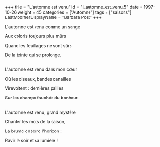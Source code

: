 +++
title = "L'automne est venu"
id = "l_automne_est_venu_5"
date = 1997-10-26
weight = 45
categories = ["Automne"]
tags = ["saisons"]
LastModifierDisplayName = "Barbara Post"
+++

L'automne est venu comme un songe

Aux coloris toujours plus mûrs

Quand les feuillages ne sont sûrs

De la teinte qui se prolonge.

 \
L'automne est venu dans mon cœur

Où les oiseaux, bandes canailles

Virevoltent : dernières pailles

Sur les champs fauchés du bonheur.

 \
L'automne est venu, grand mystère

Chanter les mots de la saison,

La brume enserre l'horizon :

Ravir le soir et sa lumière !
